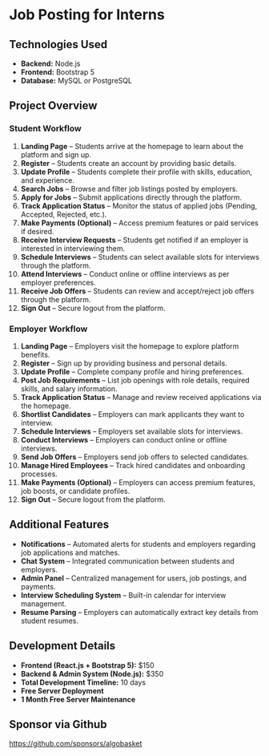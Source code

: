 # Job Posting for Interns

## Technologies Used
- **Backend:** Node.js  
- **Frontend:** Bootstrap 5  
- **Database:** MySQL or PostgreSQL  

## Project Overview

### Student Workflow
1. **Landing Page** – Students arrive at the homepage to learn about the platform and sign up.  
2. **Register** – Students create an account by providing basic details.  
3. **Update Profile** – Students complete their profile with skills, education, and experience.  
4. **Search Jobs** – Browse and filter job listings posted by employers.  
5. **Apply for Jobs** – Submit applications directly through the platform.  
6. **Track Application Status** – Monitor the status of applied jobs (Pending, Accepted, Rejected, etc.).  
7. **Make Payments (Optional)** – Access premium features or paid services if desired.  
8. **Receive Interview Requests** – Students get notified if an employer is interested in interviewing them.  
9. **Schedule Interviews** – Students can select available slots for interviews through the platform.  
10. **Attend Interviews** – Conduct online or offline interviews as per employer preferences.  
11. **Receive Job Offers** – Students can review and accept/reject job offers through the platform.  
12. **Sign Out** – Secure logout from the platform.  

### Employer Workflow
1. **Landing Page** – Employers visit the homepage to explore platform benefits.  
2. **Register** – Sign up by providing business and personal details.  
3. **Update Profile** – Complete company profile and hiring preferences.  
4. **Post Job Requirements** – List job openings with role details, required skills, and salary information.  
5. **Track Application Status** – Manage and review received applications via the homepage.  
6. **Shortlist Candidates** – Employers can mark applicants they want to interview.  
7. **Schedule Interviews** – Employers set available slots for interviews.  
8. **Conduct Interviews** – Employers can conduct online or offline interviews.  
9. **Send Job Offers** – Employers send job offers to selected candidates.  
10. **Manage Hired Employees** – Track hired candidates and onboarding processes.  
11. **Make Payments (Optional)** – Employers can access premium features, job boosts, or candidate profiles.  
12. **Sign Out** – Secure logout from the platform.  

## Additional Features
- **Notifications** – Automated alerts for students and employers regarding job applications and matches.  
- **Chat System** – Integrated communication between students and employers.  
- **Admin Panel** – Centralized management for users, job postings, and payments.  
- **Interview Scheduling System** – Built-in calendar for interview management.  
- **Resume Parsing** – Employers can automatically extract key details from student resumes.  

## Development Details
- **Frontend (React.js + Bootstrap 5):** $150  
- **Backend & Admin System (Node.js):** $350  
- **Total Development Timeline:** 10 days  
- **Free Server Deployment**  
- **1 Month Free Server Maintenance**

## Sponsor via Github 
https://github.com/sponsors/algobasket
